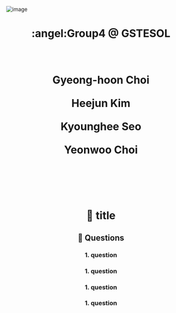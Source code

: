 ![image](https://github.com/ShieldEdu/G4/assets/162398654/7d600e34-1be8-48bc-a553-d894f80e44b5)

<div align="center">
<p align="center">
  
  <div align=center>
    <h1>:angel:Group4 @ GSTESOL
  <p>   <br>
  <p>Gyeong-hoon Choi
  <p>Heejun Kim
  <p>Kyounghee Seo
  <p>Yeonwoo Choi
  <br>
  <br>
  <br>
  <br>

</div>




# 🌸 title



                  

## 📗 Questions


### 1. question

### 1. question

### 1. question

### 1. question
